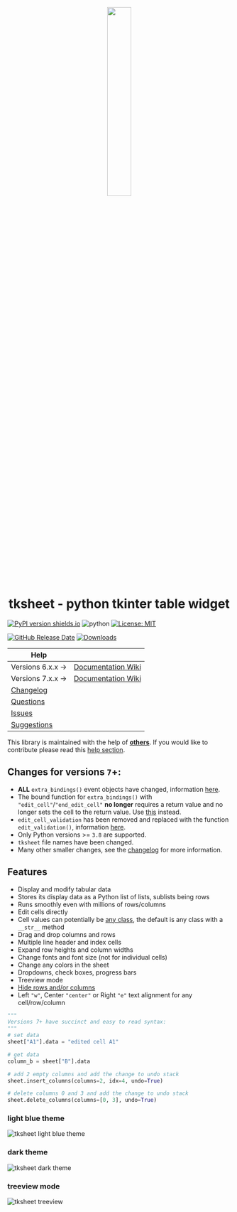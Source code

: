 <p align="center" width="100%">
    <img width="33%" src="https://github.com/ragardner/tksheet/assets/26602401/4124c3ce-cf62-4925-9158-c5bdf712765b">
</p>

# <div align="center">tksheet - python tkinter table widget</div>

[![PyPI version shields.io](https://img.shields.io/pypi/v/tksheet.svg)](https://pypi.python.org/pypi/tksheet/) ![python](https://img.shields.io/badge/python-3.8|3.9|3.10|3.11|3.12-blue) [![License: MIT](https://img.shields.io/badge/License-MIT%20-blue.svg)](https://github.com/ragardner/tksheet/blob/master/LICENSE.txt)

[![GitHub Release Date](https://img.shields.io/github/release-date-pre/ragardner/tksheet.svg)](https://github.com/ragardner/tksheet/releases) [![Downloads](https://img.shields.io/pypi/dm/tksheet.svg)](https://pypi.org/project/tksheet/)

|    **Help**       |                                                                  |
|-------------------|------------------------------------------------------------------|
| Versions 6.x.x -> | [Documentation Wiki](https://github.com/ragardner/tksheet/wiki/Version-6) | |
| Versions 7.x.x -> | [Documentation Wiki](https://github.com/ragardner/tksheet/wiki/Version-7) | |
| [Changelog](https://github.com/ragardner/tksheet/blob/master/docs/CHANGELOG.md) | |
| [Questions](https://github.com/ragardner/tksheet/wiki/Version-7#asking-questions) | |
| [Issues](https://github.com/ragardner/tksheet/wiki/Version-7#issues) | |
| [Suggestions](https://github.com/ragardner/tksheet/wiki/Version-7#enhancements-or-suggestions) | |

This library is maintained with the help of **[others](https://github.com/ragardner/tksheet/graphs/contributors)**. If you would like to contribute please read this [help section](https://github.com/ragardner/tksheet/wiki/Version-7#contributing).

## **Changes for versions `7`+:**

- **ALL** `extra_bindings()` event objects have changed, information [here](https://github.com/ragardner/tksheet/wiki/Version-7#bind-specific-table-functionality).
- The bound function for `extra_bindings()` with `"edit_cell"`/`"end_edit_cell"` **no longer** requires a return value and no longer sets the cell to the return value. Use [this](https://github.com/ragardner/tksheet/wiki/Version-7#validate-user-cell-edits) instead.
- `edit_cell_validation` has been removed and replaced with the function `edit_validation()`, information [here](https://github.com/ragardner/tksheet/wiki/Version-7#validate-user-cell-edits).
- Only Python versions >= `3.8` are supported.
- `tksheet` file names have been changed.
- Many other smaller changes, see the [changelog](https://github.com/ragardner/tksheet/blob/master/docs/CHANGELOG.md) for more information.

## **Features**

- Display and modify tabular data
- Stores its display data as a Python list of lists, sublists being rows
- Runs smoothly even with millions of rows/columns
- Edit cells directly
- Cell values can potentially be [any class](https://github.com/ragardner/tksheet/wiki/Version-7#data-formatting), the default is any class with a `__str__` method
- Drag and drop columns and rows
- Multiple line header and index cells
- Expand row heights and column widths
- Change fonts and font size (not for individual cells)
- Change any colors in the sheet
- Dropdowns, check boxes, progress bars
- Treeview mode
- [Hide rows and/or columns](https://github.com/ragardner/tksheet/wiki/Version-7#example-header-dropdown-boxes-and-row-filtering)
- Left `"w"`, Center `"center"` or Right `"e"` text alignment for any cell/row/column

```python
"""
Versions 7+ have succinct and easy to read syntax:
"""
# set data
sheet["A1"].data = "edited cell A1"

# get data
column_b = sheet["B"].data

# add 2 empty columns and add the change to undo stack
sheet.insert_columns(columns=2, idx=4, undo=True)

# delete columns 0 and 3 and add the change to undo stack
sheet.delete_columns(columns=[0, 3], undo=True)
```

### **light blue theme**

![tksheet light blue theme](https://github.com/user-attachments/assets/f40317d7-8b7f-43c5-9217-a77168b068ed)

### **dark theme**

![tksheet dark theme](https://github.com/user-attachments/assets/288453d6-5ac1-4d45-827f-45b24a3d05ed)

### **treeview mode**

![tksheet treeview](https://github.com/user-attachments/assets/201f2d9d-7ffb-43e2-81ba-91da806aaab0)
